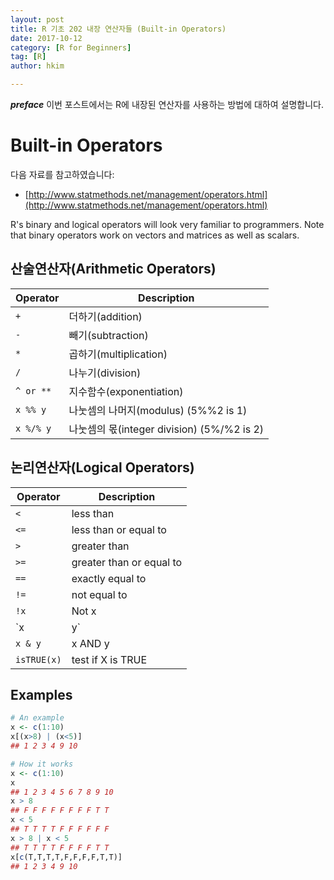 ```yaml
---
layout: post  
title: R 기초 202 내장 연산자들 (Built-in Operators)  
date: 2017-10-12  
category: [R for Beginners]  
tag: [R]  
author: hkim  

---
```


***preface*** 이번 포스트에서는 R에 내장된 연산자를 사용하는 방법에 대하여 설명합니다.

# Built-in Operators

다음 자료를 참고하였습니다:  
- [http://www.statmethods.net/management/operators.html](http://www.statmethods.net/management/operators.html)

R's binary and logical operators will look very familiar to programmers. Note that binary operators work on vectors and matrices as well as scalars.

## 산술연산자(Arithmetic Operators)

Operator   | Description
-----------|-------------
`+`	       | 더하기(addition)
`-`	       | 빼기(subtraction)
`*`	       | 곱하기(multiplication)
`/`	       | 나누기(division)
`^ or **`	 | 지수함수(exponentiation)
`x %% y`	 | 나눗셈의 나머지(modulus) (5%%2 is 1)
`x %/% y`  | 나눗셈의 몫(integer division) (5%/%2 is 2)


## 논리연산자(Logical Operators)

Operator    | Description
----------- |-------------
`<`	        | less than
`<=`	      | less than or equal to
`>`	        | greater than
`>=`	      | greater than or equal to
`==`	      | exactly equal to
`!=`	      | not equal to
`!x`        | Not x
`x | y` 	  | x OR y
`x & y`     | x AND y
`isTRUE(x)` | test if X is TRUE

## Examples

```r
# An example
x <- c(1:10)
x[(x>8) | (x<5)]
## 1 2 3 4 9 10

# How it works
x <- c(1:10)
x
## 1 2 3 4 5 6 7 8 9 10
x > 8
## F F F F F F F F T T
x < 5
## T T T T F F F F F F
x > 8 | x < 5
## T T T T F F F F T T
x[c(T,T,T,T,F,F,F,F,T,T)]
## 1 2 3 4 9 10
```
